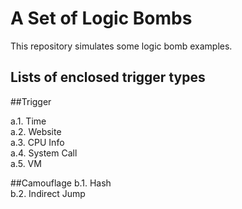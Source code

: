 A Set of Logic Bombs
====
This repository simulates some logic bomb examples.

Lists of enclosed trigger types
----
##Trigger

a.1. Time  
a.2. Website  
a.3. CPU Info  
a.4. System Call  
a.5. VM   

##Camouflage
b.1. Hash  
b.2. Indirect Jump 

